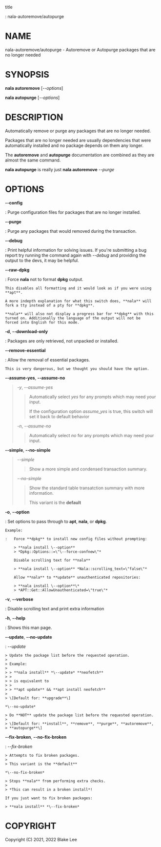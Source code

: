 title

:   nala-autoremove/autopurge

# NAME

nala-autoremove/autopurge - Autoremove or Autopurge packages that are no
longer needed

# SYNOPSIS

**nala autoremove** \[*\--options*\]

**nala autopurge** \[*\--options*\]

# DESCRIPTION

Automatically remove or purge any packages that are no longer needed.

Packages that are no longer needed are usually dependencies that were
automatically installed and no package depends on them any longer.

The **autoremove** and **autopurge** documentation are combined as they
are almost the same command.

**nala autopurge** is really just **nala autoremove** *\--purge*

# OPTIONS

**\--config**

:   Purge configuration files for packages that are no longer installed.

**\--purge**

:   Purge any packages that would removed during the transaction.

**\--debug**

:   Print helpful information for solving issues. If you\'re submitting
    a bug report try running the command again with *\--debug* and
    providing the output to the devs, it may be helpful.

**\--raw-dpkg**

:   Force **nala** not to format **dpkg** output.

    This disables all formatting and it would look as if you were using
    **apt**.

    A more indepth explanation for what this switch does, **nala** will
    fork a tty instead of a pty for **dpkg**.

    **nala** will also not display a progress bar for **dpkg** with this
    turned on. Additionally the language of the output will not be
    forced into English for this mode.

**-d**, **\--download-only**

:   Packages are only retrieved, not unpacked or installed.

**\--remove-essential**

:   Allow the removal of essential packages.

    This is very dangerous, but we thought you should have the option.

**\--assume-yes**, **\--assume-no**

> *-y*, *\--assume-yes*
>
> > Automatically select *yes* for any prompts which may need your
> > input.
> >
> > If the configuration option *assume_yes* is true, this switch will
> > set it back to default behavior
>
> *-n*, *\--assume-no*
>
> > Automatically select *no* for any prompts which may need your input.

**\--simple**, **\--no-simple**

> *\--simple*
>
> > Show a more simple and condensed transaction summary.
>
> *\--no-simple*
>
> > Show the standard table transatction summary with more information.
> >
> > This variant is the **default**

**-o**, **\--option**

:   Set options to pass through to **apt**, **nala**, or **dpkg**.

    Example:

    :   Force **dpkg** to install new config files without prompting:

        > **nala install \--option**
        > *Dpkg::Options::=\"\--force-confnew\"*

        Disable scrolling text for **nala**

        > **nala install \--option** *Nala::scrolling_text=\"false\"*

        Allow **nala** to **update** unauthenticated repositories:

        > **nala install \--option**\*
        > *APT::Get::AllowUnauthenticated=\"true\"*

**-v**, **\--verbose**

:   Disable scrolling text and print extra information

**-h**, **\--help**

:   Shows this man page.

**\--update**, **\--no-update**

:   *\--update*

    > Update the package list before the requested operation.
    >
    > Example:
    >
    > > **nala install** *\--update* **neofetch**
    > >
    > > is equivalent to
    > >
    > > **apt update** && **apt install neofetch**
    >
    > \[Default for: **upgrade**\]

    *\--no-update*

    > Do **NOT** update the package list before the requested operation.
    >
    > \[Default for: **install**, **remove**, **purge**, **autoremove**,
    > **autopurge**\]

**\--fix-broken**, **\--no-fix-broken**

:   *\--fix-broken*

    > Attempts to fix broken packages.
    >
    > This variant is the **default**

    *\--no-fix-broken*

    > Stops **nala** from performing extra checks.
    >
    > *This can result in a broken install*!

    If you just want to fix broken packages:

    > **nala install** *\--fix-broken*

# COPYRIGHT

Copyright (C) 2021, 2022 Blake Lee
